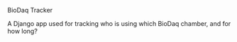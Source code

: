 BioDaq Tracker

A Django app used for tracking who is using which BioDaq chamber, and for how long? 
